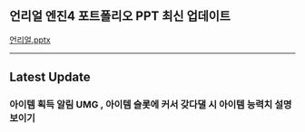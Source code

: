 ## 언리얼 엔진4 포트폴리오 PPT 최신 업데이트

[언리얼.pptx](https://github.com/user-attachments/files/17042661/default.pptx)

---
## Latest Update
### 아이템 획득 알림 UMG , 아이템 슬롯에 커서 갖다댈 시 아이템 능력치 설명 보이기
